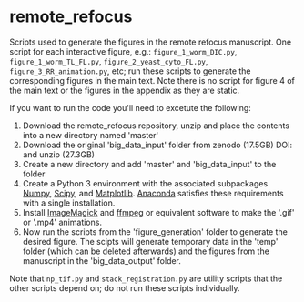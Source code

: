 # remote_refocus
Scripts used to generate the figures in the remote refocus manuscript. One script for each interactive figure, e.g.: `figure_1_worm_DIC.py`,
`figure_1_worm_TL_FL.py`, `figure_2_yeast_cyto_FL.py`, `figure_3_RR_animation.py`, etc; run these scripts to generate the corresponding
figures in the main text. Note there is no script for figure 4 of the main text or the figures in the appendix as they are static.

If you want to run the code you'll need to excetute the following:
1) Download the remote_refocus repository, unzip and place the contents into a new directory named 'master'
2) Download the original 'big_data_input' folder from zenodo (17.5GB) DOI: and unzip (27.3GB)
3) Create a new directory and add 'master' and 'big_data_input' to the folder
4) Create a Python 3 environment with the associated subpackages [Numpy](http://www.numpy.org/), [Scipy](https://www.scipy.org/), and
[Matplotlib](http://matplotlib.org/). [Anaconda](https://www.continuum.io/downloads) satisfies these requirements with a single
installation.
5) Install [ImageMagick](https://www.imagemagick.org/script/index.php) and [ffmpeg](https://ffmpeg.org/) or equivalent software to make
the '.gif' or '.mp4' animations.
6) Now run the scripts from the 'figure_generation' folder to generate the desired figure. The scipts will generate temporary data in the
'temp' folder (which can be deleted afterwards) and the figures from the manuscript in the 'big_data_output' folder.

Note that `np_tif.py` and `stack_registration.py` are utility scripts that the other scripts depend on; do not run these scripts
individually.
